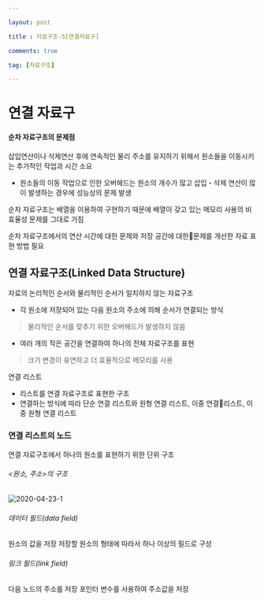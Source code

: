 ```yaml
---

layout: post

title : 자료구조-5[연결자료구]

comments: true

tag: [자료구조]

---
```


# 연결 자료구

#### 순차 자료구조의 문제점
삽입연산이나 삭제연산 후에 연속적인 물리 주소를 유지하기 위해서 원소들을 이동시키는 추가적인 작업과 시간 소요
* 원소들의 이동 작업으로 인한 오버헤드는 원소의 개수가 많고 삽입・삭제 연산이 많이 발생하는 경우에 성능상의 문제 발생

순차 자료구조는 배열을 이용하여 구현하기 때문에 배열이 갖고 있는 메모리 사용의 비효율성 문제를 그대로 가짐

순차 자료구조에서의 연산 시간에 대한 문제와 저장 공간에 대한문제를 개선한 자료 표현 방법 필요

## 연결 자료구조(Linked Data Structure)
자료의 논리적인 순서와 물리적인 순서가 일치하지 않는 자료구조
* 각 원소에 저장되어 있는 다음 원소의 주소에 의해 순서가 연결되는 방식
> 물리적인 순서를 맞추기 위한 오버헤드가 발생하지 않음

* 여러 개의 작은 공간을 연결하여 하나의 전체 자료구조를 표현
> 크기 변경이 유연하고 더 효율적으로 메모리를 사용

연결 리스트
* 리스트를 연결 자료구조로 표현한 구조
* 연결하는 방식에 따라 단순 연결 리스트와 원형 연결 리스트, 이중 연결리스트, 이중 원형 연결 리스트

### 연결 리스트의 노드
연결 자료구조에서 하나의 원소를 표현하기 위한 단위 구조

###### <원소, 주소>의 구조
![2020-04-23-1](https://user-images.githubusercontent.com/62532608/80067027-0e420980-8578-11ea-919b-ab4eb587e30e.png)

###### 데이터 필드(data field)
원소의 값을 저장
저장할 원소의 형태에 따라서 하나 이상의 필드로 구성

###### 링크 필드(link field)
다음 노드의 주소를 저장
포인터 변수를 사용하여 주소값을 저장
